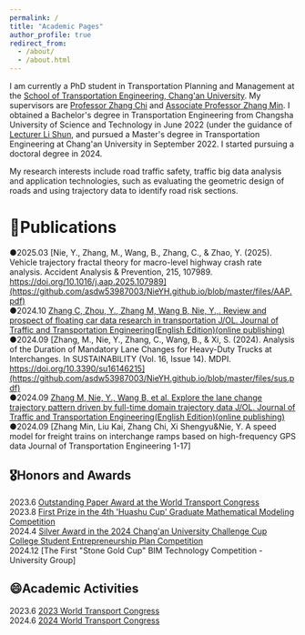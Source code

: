 ```yaml
---
permalink: /
title: "Academic Pages"
author_profile: true
redirect_from: 
  - /about/
  - /about.html
---
```



I am currently a PhD student in Transportation Planning and Management at the [School of Transportation Engineering, Chang'an University](https://ysxy.chd.edu.cn/). My supervisors are [Professor Zhang Chi](https://js.chd.edu.cn/glxy/zc/) and [Associate Professor Zhang Min](https://js.chd.edu.cn/ysgcxy/zm/). I obtained a Bachelor's degree in Transportation Engineering from Changsha University of Science and Technology in June 2022 (under the guidance of [Lecturer Li Shun](https://www.csust.edu.cn/jtysgcxy/info/1130/17459.htm), and pursued a Master's degree in Transportation Engineering at Chang'an University in September 2022. I started pursuing a doctoral degree in 2024.

My research interests include road traffic safety, traffic big data analysis and application technologies, such as evaluating the geometric design of roads and using trajectory data to identify road risk sections.



📝Publications
======
●2025.03 [Nie, Y., Zhang, M., Wang, B., Zhang, C., & Zhao, Y. (2025). Vehicle trajectory fractal theory for macro-level highway crash rate analysis. Accident Analysis & Prevention, 215, 107989. https://doi.org/10.1016/j.aap.2025.107989](https://github.com/asdw53987003/NieYH.github.io/blob/master/files/AAP.pdf)<br>
●2024.10 [Zhang C, Zhou, Y., Zhang M, Wang B, Nie, Y.,. Review and prospect of floating car data research in transportation J/OL. Journal of Traffic and Transportation Engineering(English Edition)(online publishing)](https://github.com/asdw53987003/NieYH.github.io/blob/master/files/Review%20and%20pr...ransportation_Chi%20Zhang.pdf)<br>
●2024.09 [Zhang, M., Nie, Y., Zhang, C., Wang, B., & Xi, S. (2024). Analysis of the Duration of Mandatory Lane Changes for Heavy-Duty Trucks at Interchanges. In SUSTAINABILITY (Vol. 16, Issue 14). MDPI. https://doi.org/10.3390/su16146215](https://github.com/asdw53987003/NieYH.github.io/blob/master/files/sus.pdf) <br>
●2024.09 [Zhang M, Nie, Y., Wang B, et al. Explore the lane change trajectory pattern driven by full-time domain trajectory data J/OL. Journal of Traffic and Transportation Engineering(English Edition)(online publishing)](https://github.com/asdw53987003/NieYH.github.io/blob/master/files/JTTE.pdf)<br>
●2024.09 [Zhang Min, Liu Kai, Zhang Chi, Xi Shengyu&Nie, Y. A speed model for freight trains on interchange ramps based on high-frequency GPS data Journal of Transportation Engineering 1-17]

🎖Honors and Awards
------
2023.6 [Outstanding Paper Award at the World Transport Congress](https://github.com/user-attachments/assets/12b2a86f-aaa4-4ad9-9da1-07b7b23ac96e)<br>
2023.8 [First Prize in the 4th 'Huashu Cup' Graduate Mathematical Modeling Competition](https://github.com/user-attachments/files/17172127/default.pdf)<br>
2024.4 [Silver Award in the 2024 Chang'an University Challenge Cup College Student Entrepreneurship Plan Competition](https://github.com/user-attachments/assets/339050d8-0ac2-47e5-9939-35efa0c25dff)<br>
2024.12 [The First "Stone Gold Cup" BIM Technology Competition - University Group]


😄Academic Activities
------
2023.6 [2023 World Transport Congress](https://github.com/user-attachments/files/17172165/4.pdf)<br>
2024.6 [2024 World Transport Congress](https://github.com/user-attachments/files/17172168/5.pdf)<br>
